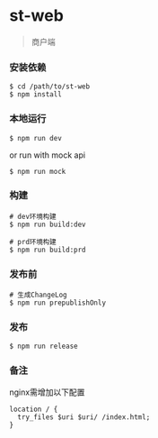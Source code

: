 # st-web

>商户端

### 安装依赖

```shell
$ cd /path/to/st-web
$ npm install
```

### 本地运行

```shell
$ npm run dev
```

or run with mock api
```shell
$ npm run mock
```

### 构建

```shell
# dev环境构建
$ npm run build:dev

# prd环境构建
$ npm run build:prd
```

### 发布前
```shell
# 生成ChangeLog
$ npm run prepublishOnly
```

### 发布
```shell
$ npm run release
```

### 备注
nginx需增加以下配置

```shell
location / {
  try_files $uri $uri/ /index.html;
}

```

